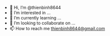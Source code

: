 - 👋 Hi, I’m @thienbinh8644
- 👀 I’m interested in ...
- 🌱 I’m currently learning ...
- 💞️ I’m looking to collaborate on ...
- 📫 How to reach me thienbinh8644@gmail.com


<!---
thienbinh8644/thienbinh8644 is a ✨ special ✨ repository because its `README.md` (this file) appears on your GitHub profile.
You can click the Preview link to take a look at your changes.
--->
